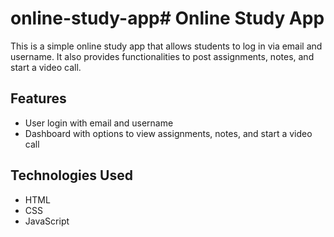 # online-study-app# Online Study App

This is a simple online study app that allows students to log in via email and username. It also provides functionalities to post assignments, notes, and start a video call.

## Features

- User login with email and username
- Dashboard with options to view assignments, notes, and start a video call

## Technologies Used

- HTML
- CSS
- JavaScript

